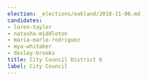 ```yaml
---
election: _elections/oakland/2018-11-06.md
candidates:
- loren-taylor
- natasha-middleton
- maria-marlo-rodriguez
- mya-whitaker
- desley-brooks
title: City Council District 6
label: City Council
---
```

